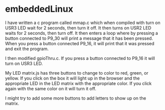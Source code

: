 # embeddedLinux
I have written a c program called mmap.c which when compiled with turn on USR3 LED wait for 2 seconds, then turn it off.
It then turns on USR2 LED waits for 2 seconds, then turn off. It then enters a loop where by pressing a button connected
to P9_30 will print a message that it has been pressed. When you press a button connected P9_16, it will print that it was
pressed and exit the program.

I then modified gpioThru.c. If you press a button connected to P9_16 it will turn on USR3 LED.

My LED matrix.js has three buttons to change to color to red, green, or yellow. If you click on the box it will
light up in the browser and the appropriate LED in the LED matrix with the appropriate color. If you click again with
the same color on it will turn it off. 

I might try to add some more buttons to add letters to show up on the matrix.